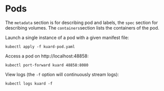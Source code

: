 # Pods

The `metadata` section is for describing pod and labels, the `spec` section for describing volumes. The `containers`section lists the containers of the pod.

Launch a single instance of a pod with a given manifest file:

```kubectl apply -f kuard-pod.yaml```

Access a pod on http://localhost:48858:

```kubectl port-forward kuard 48858:8080```

View logs (the `-f` option will continuously stream logs):

```kubectl logs kuard -f```
